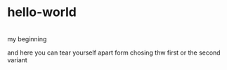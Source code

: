 # hello-world
<br> my beginning


 and here you can tear yourself apart form chosing thw first or the second variant <br/>
